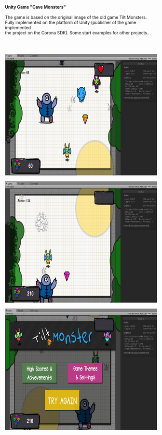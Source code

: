 <b>Unity Game "Cave Monsters"</b>
<br/><br/>
The game is based on the original image of the old game Tilt Monsters.  <br/>
Fully implemented on the platform of Unity (publisher of the game implemented <br/>
the project on the Corona SDK). Some start examples for other projects...  <br/>

<br/><br/>

<img src="https://raw.githubusercontent.com/GensaGames/Unity-Tilt-Monsters/master/Screenshots/1.png" width="700" height="400"/>
<br/><br/>
<img src="https://raw.githubusercontent.com/GensaGames/Unity-Tilt-Monsters/master/Screenshots/2.png" width="700" height="400"/>
<br/><br/>
<img src="https://raw.githubusercontent.com/GensaGames/Unity-Tilt-Monsters/master/Screenshots/3.png" width="700" height="400"/>
